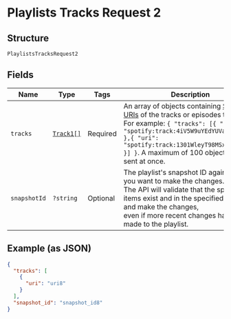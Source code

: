 
# Playlists Tracks Request 2

## Structure

`PlaylistsTracksRequest2`

## Fields

| Name | Type | Tags | Description | Getter | Setter |
|  --- | --- | --- | --- | --- | --- |
| `tracks` | [`Track1[]`](../../doc/models/track-1.md) | Required | An array of objects containing [Spotify URIs](/documentation/web-api/concepts/spotify-uris-ids) of the tracks or episodes to remove.<br>For example: `{ "tracks": [{ "uri": "spotify:track:4iV5W9uYEdYUVa79Axb7Rh" },{ "uri": "spotify:track:1301WleyT98MSxVHPZCA6M" }] }`. A maximum of 100 objects can be sent at once. | getTracks(): array | setTracks(array tracks): void |
| `snapshotId` | `?string` | Optional | The playlist's snapshot ID against which you want to make the changes.<br>The API will validate that the specified items exist and in the specified positions and make the changes,<br>even if more recent changes have been made to the playlist. | getSnapshotId(): ?string | setSnapshotId(?string snapshotId): void |

## Example (as JSON)

```json
{
  "tracks": [
    {
      "uri": "uri8"
    }
  ],
  "snapshot_id": "snapshot_id8"
}
```


